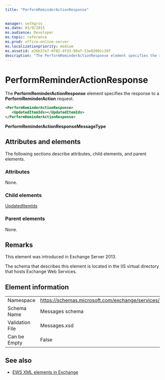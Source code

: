 ```yaml
---
title: "PerformReminderActionResponse"
 
 
manager: sethgros
ms.date: 03/9/2015
ms.audience: Developer
ms.topic: reference
ms.prod: office-online-server
ms.localizationpriority: medium
ms.assetid: e26b37e7-0f82-4fd3-98af-53e02001c3df
description: "The PerformReminderActionResponse element specifies the response to a PerformReminderAction request."
---
```


# PerformReminderActionResponse

The **PerformReminderActionResponse** element specifies the response to a **PerformReminderAction** request. 
  
```XML
<PerformReminderActionResponse>
   <UpdatedItemIds></UpdatedItemIds>
</PerformReminderActionResponse>
```

 **PerformReminderActionResponseMessageType**
## Attributes and elements

The following sections describe attributes, child elements, and parent elements.
  
### Attributes

None.
  
### Child elements

[UpdatedItemIds](updateditemids.md)
  
### Parent elements

None.
  
## Remarks

This element was introduced in Exchange Server 2013.
  
The schema that describes this element is located in the IIS virtual directory that hosts Exchange Web Services.
  
## Element information

|||
|:-----|:-----|
|Namespace  <br/> |https://schemas.microsoft.com/exchange/services/2006/messages  <br/> |
|Schema Name  <br/> |Messages schema  <br/> |
|Validation File  <br/> |Messages.xsd  <br/> |
|Can be Empty  <br/> |False  <br/> |
   
## See also



- [EWS XML elements in Exchange](ews-xml-elements-in-exchange.md)

